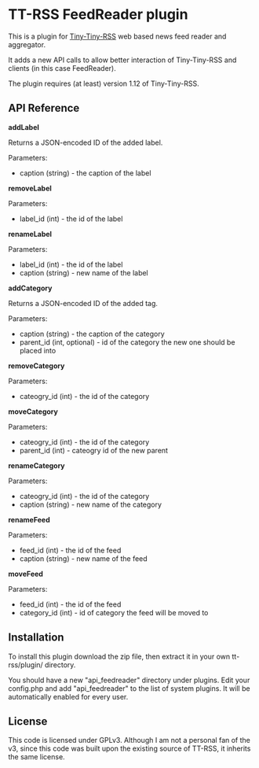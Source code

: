 # TT-RSS FeedReader plugin

This is a plugin for [Tiny-Tiny-RSS](http://tt-rss.org) web based news feed reader and aggregator.

It adds a new API calls to allow better interaction of Tiny-Tiny-RSS and clients (in this case FeedReader).

The plugin requires (at least) version 1.12 of Tiny-Tiny-RSS.

## API Reference


**addLabel**

Returns a JSON-encoded ID of the added label.

Parameters:
 * caption (string) - the caption of the label


**removeLabel**

Parameters:
 * label_id (int) - the id of the label


 **renameLabel**

Parameters:
 * label_id (int) - the id of the label
 * caption (string) - new name of the label


**addCategory**

Returns a JSON-encoded ID of the added tag.

Parameters:
 * caption (string) - the caption of the category
 * parent_id (int, optional) - id of the category the new one should be placed into


**removeCategory**

Parameters:
 * cateogry_id (int) - the id of the category
 

**moveCategory**

Parameters:
 * cateogry_id (int) - the id of the category
 * parent_id (int) - cateogry id of the new parent


**renameCategory**

Parameters:
 * cateogry_id (int) - the id of the category
 * caption (string) - new name of the category


**renameFeed**

Parameters:
 * feed_id (int) - the id of the feed
 * caption (string)  - new name of the feed
 

**moveFeed**

Parameters:
 * feed_id (int) - the id of the feed
 * category_id (int)  - id of category the feed will be moved to


## Installation

To install this plugin download the zip file, then extract it in your own tt-rss/plugin/ directory.

You should have a new "api_feedreader" directory under plugins.
Edit your config.php and add "api_feedreader" to the list of system plugins. It will be automatically enabled for every user.

## License
This code is licensed under GPLv3. Although I am not a personal fan of the v3, since this code was built upon the existing source of TT-RSS, it inherits the same license.
